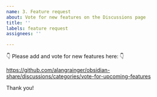 ```yaml
---
name: 3. Feature request
about: Vote for new features on the Discussions page
title: ''
labels: feature request
assignees: ''

---
```


👇 Please add and vote for new features here: 👇 

https://github.com/alangrainger/obsidian-share/discussions/categories/vote-for-upcoming-features

Thank you!
